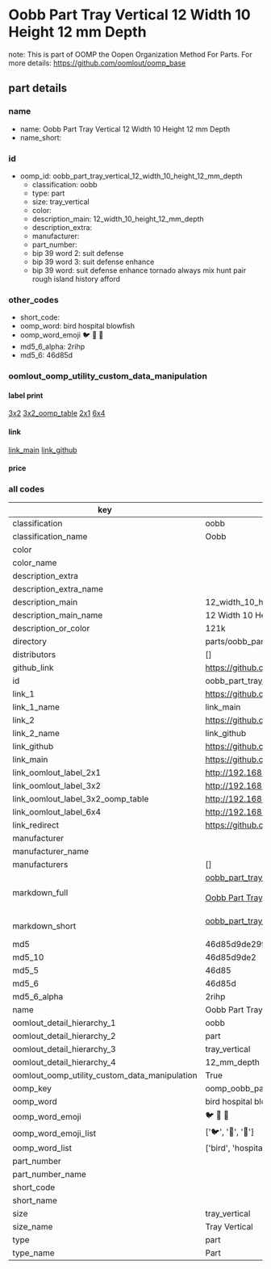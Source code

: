 # Oobb Part Tray Vertical 12 Width 10 Height 12 mm Depth  

note: This is part of OOMP the Oopen Organization Method For Parts. For more details: https://github.com/oomlout/oomp_base

##  part details
  







### name
* name: Oobb Part Tray Vertical 12 Width 10 Height 12 mm Depth
* name_short: 
### id
* oomp_id: oobb_part_tray_vertical_12_width_10_height_12_mm_depth
  * classification: oobb
  * type: part
  * size: tray_vertical
  * color: 
  * description_main: 12_width_10_height_12_mm_depth
  * description_extra: 
  * manufacturer: 
  * part_number: 
  * bip 39 word 2: suit defense
  * bip 39 word 3: suit defense enhance
  * bip 39 word: suit defense enhance tornado always mix hunt pair rough island history afford

### other_codes
* short_code: 
* oomp_word: bird hospital blowfish
* oomp_word_emoji :bird: :hospital: :blowfish:
* md5_6_alpha: 2rihp
* md5_6: 46d85d






### oomlout_oomp_utility_custom_data_manipulation
#### label print
[3x2](http://192.168.1.245:1112/?label=oomp%202rihp)
[3x2_oomp_table](http://192.168.1.108:1112/?label=oomp%202rihp)
[2x1](http://192.168.1.242:1112/?label=oomp%202rihp)
[6x4](http://192.168.1.55:1112/?label=oomp%202rihp)    

#### link

[link_main](https://github.com/oomlout/oomlout_oomp_version_1_messy/tree/main/parts/oobb_part_tray_vertical_12_width_10_height_12_mm_depth) [link_github](https://github.com/oomlout/oomlout_oomp_version_1_messy/tree/main/parts/oobb_part_tray_vertical_12_width_10_height_12_mm_depth)                             

#### price







### all codes 
| key | value |  
| --- | --- |  
| classification | oobb |  
| classification_name | Oobb |  
| color |  |  
| color_name |  |  
| description_extra |  |  
| description_extra_name |  |  
| description_main | 12_width_10_height_12_mm_depth |  
| description_main_name | 12 Width 10 Height 12 mm Depth |  
| description_or_color | 121k |  
| directory | parts/oobb_part_tray_vertical_12_width_10_height_12_mm_depth |  
| distributors | [] |  
| github_link | https://github.com/oomlout/oomlout_oomp_part_src/tree/main/parts/oobb_part_tray_vertical_12_width_10_height_12_mm_depth |  
| id | oobb_part_tray_vertical_12_width_10_height_12_mm_depth |  
| link_1 | https://github.com/oomlout/oomlout_oomp_version_1_messy/tree/main/parts/oobb_part_tray_vertical_12_width_10_height_12_mm_depth |  
| link_1_name | link_main |  
| link_2 | https://github.com/oomlout/oomlout_oomp_version_1_messy/tree/main/parts/oobb_part_tray_vertical_12_width_10_height_12_mm_depth |  
| link_2_name | link_github |  
| link_github | https://github.com/oomlout/oomlout_oomp_version_1_messy/tree/main/parts/oobb_part_tray_vertical_12_width_10_height_12_mm_depth |  
| link_main | https://github.com/oomlout/oomlout_oomp_version_1_messy/tree/main/parts/oobb_part_tray_vertical_12_width_10_height_12_mm_depth |  
| link_oomlout_label_2x1 | http://192.168.1.242:1112/?label=oomp%202rihp |  
| link_oomlout_label_3x2 | http://192.168.1.245:1112/?label=oomp%202rihp |  
| link_oomlout_label_3x2_oomp_table | http://192.168.1.108:1112/?label=oomp%202rihp |  
| link_oomlout_label_6x4 | http://192.168.1.55:1112/?label=oomp%202rihp |  
| link_redirect | https://github.com/oomlout/oomlout_oomp_version_1_messy/tree/main/parts/oobb_part_tray_vertical_12_width_10_height_12_mm_depth |  
| manufacturer |  |  
| manufacturer_name |  |  
| manufacturers | [] |  
| markdown_full | [oobb_part_tray_vertical_12_width_10_height_12_mm_depth](none)<br>[](none)<br>[Oobb Part Tray Vertical 12 Width 10 Height 12 Mm Depth](none)<br><br> |  
| markdown_short | [oobb_part_tray_vertical_12_width_10_height_12_mm_depth](none)<br><br> |  
| md5 | 46d85d9de29f0dee3803ce56950e5ec8 |  
| md5_10 | 46d85d9de2 |  
| md5_5 | 46d85 |  
| md5_6 | 46d85d |  
| md5_6_alpha | 2rihp |  
| name | Oobb Part Tray Vertical 12 Width 10 Height 12 mm Depth |  
| oomlout_detail_hierarchy_1 | oobb |  
| oomlout_detail_hierarchy_2 | part |  
| oomlout_detail_hierarchy_3 | tray_vertical |  
| oomlout_detail_hierarchy_4 | 12_mm_depth |  
| oomlout_oomp_utility_custom_data_manipulation | True |  
| oomp_key | oomp_oobb_part_tray_vertical_12_width_10_height_12_mm_depth |  
| oomp_word | bird hospital blowfish |  
| oomp_word_emoji | :bird: :hospital: :blowfish: |  
| oomp_word_emoji_list | [':bird:', ':hospital:', ':blowfish:'] |  
| oomp_word_list | ['bird', 'hospital', 'blowfish'] |  
| part_number |  |  
| part_number_name |  |  
| short_code |  |  
| short_name |  |  
| size | tray_vertical |  
| size_name | Tray Vertical |  
| type | part |  
| type_name | Part |  
